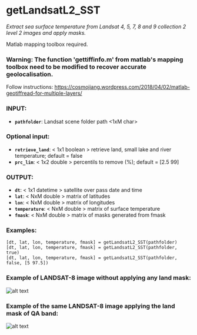 getLandsatL2_SST
===
_Extract sea surface temperature from Landsat 4, 5, 7, 8 and 9 collection 2 level 2 images and apply masks._

Matlab mapping toolbox required.

### Warning: The function 'gettiffinfo.m' from matlab's mapping toolbox need to be modified to recover accurate geolocalisation.
Follow instructions: https://cosmojiang.wordpress.com/2018/04/02/matlab-geotiffread-for-multiple-layers/

### INPUT:  
  - **`pathfolder`**: Landsat scene folder path <1xM char>  
### Optional input:  
  - **`retrieve_land`**: < 1x1 boolean > retrieve land, small lake and river temperature; default = false  
  - **`prc_lim`**: < 1x2 double > percentils to remove (%); default = [2.5 99]  

### OUTPUT:
  - **`dt`**: < 1x1 datetime > satellite over pass date and time  
  - **`lat`**: < NxM double > matrix of latitudes  
  - **`lon`**: < NxM double > matrix of longitudes  
  - **`temperature`**: < NxM double > matrix of surface temperature  
  - **`fmask`**: < NxM double > matrix of masks generated from fmask  

### Examples:
    [dt, lat, lon, temperature, fmask] = getLandsatL2_SST(pathfolder)
    [dt, lat, lon, temperature, fmask] = getLandsatL2_SST(pathfolder, true)
    [dt, lat, lon, temperature, fmask] = getLandsatL2_SST(pathfolder, false, [5 97.5])

### Example of LANDSAT-8 image without applying any land mask:

![alt text](https://github.com/OceanOptics/getLandsatL2_SST/blob/main/L8_image_with_land.jpg?raw=true)

### Example of the same LANDSAT-8 image applying the land mask of QA band:

![alt text](https://github.com/OceanOptics/getLandsatL2_SST/blob/main/L8_image_without_land.jpg?raw=true)

